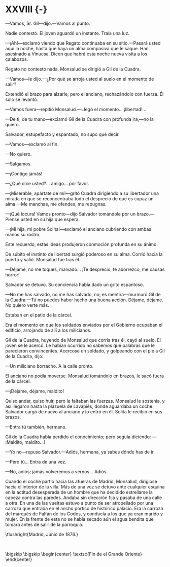 # XXVIII {-}

—Vamos, Sr. Gil—dijo.—Vamos al punto.

Nadie contestó. El joven aguardó un instante. Traía una luz.

—¡Ah!—exclamó viendo que Regato continuaba en su sitio.—Pasará usted aquí la
noche, hasta que haya un alma compasiva que le saque. Han asesinado a Vinuesa.
Dicen que habrá esta noche nueva visita a los calabozos.

Regato no contestó nada. Monsalud se dirigió a Gil de la Cuadra.

—Vamos—le dijo.—¿Por qué se arroja usted al suelo en el momento de salir?

Extendió el brazo para alzarle; pero el anciano, rechazándolo con fuerza. Él
solo se levantó.

—Vamos fuera—repitió Monsalud.—Llegó el momento... ¡libertad!...

—De ti, de tu mano—exclamó Gil de la Cuadra con profunda ira,—no la quiero.

Salvador, estupefacto y espantado, no supo qué decir.

—Vamos—exclamó al fin.

—No quiero.

—Salgamos.

—¡Contigo jamás!

—¿Qué dice usted?... amigo... por favor.

—¡Miserable, apártate de mí!—gritó Cuadra dirigiendo a su libertador una
mirada en que se reconcentraba todo el desprecio de que es capaz un alma.—Me
manchas, me ofendes, me repugnas. 

—¡Qué locura! Vamos pronto—dijo Salvador tomándole por un brazo.—Piense usted
en su hija que espera.

—¡Mi hija, mi pobre Solita!—exclamó el anciano cubriendo con ambas manos su
rostro.

Este recuerdo, estas ideas produjeron conmoción profunda en su ánimo.

De súbito el instinto de libertad surgió poderoso en su alma. Corrió hacia la
puerta y salió. Monsalud fue tras él.

—Déjame, no me toques, malvado... ¡Te desprecio, te aborrezco, me causas
horror!

Salvador se detuvo. Su conciencia había dado un grito espantoso.

—No me has salvado, no me has salvado, no; es mentira—murmuró Gil de la
Cuadra.—Tú no puedes haber hecho una buena acción. Déjame, déjame. No quiero
verte más.

Estaban en el patio de la cárcel.

Era el momento en que los soldados enviados por el Gobierno ocupaban el
edificio, arrojando de allí a los milicianos.

Gil de la Cuadra, huyendo de Monsalud que corría tras él, cayó al suelo. El
joven se le acercó. Le habían ocurrido no sabemos qué palabras que le
parecieron convincentes. Acercose un soldado, y golpeando con el pie a Gil de
la Cuadra, dijo:

—Un miliciano borracho. A la calle pronto.

El anciano no podía moverse. Monsalud tomándolo en brazos, le sacó fuera de la
cárcel.

—¡Déjame, déjame, maldito!

Quiso andar, quiso huir, pero le faltaban las fuerzas. Monsalud le sostenía,
y así llegaron hasta la plazuela de Lavapiés, donde aguardaba un coche.
Salvador cargó de nuevo al anciano y lo entró en él. Solita le recibió en sus
brazos.

—Entra tú también, hermano.

Gil de la Cuadra había perdido el conocimiento; pero seguía diciendo:
—¡Maldito, maldito...!

—Yo no—repuso Salvador.—Adiós, hermana, ya sabes dónde has de ir.

—Pero tú... Entra de una vez.

—No, adiós; jamás volveremos a vernos... Adiós.

Cuando el coche partió hacia las afueras de Madrid, Monsalud, dirigiose hacia
el interior de la villa. Más de una vez se detuvo ante cualquier esquina en la
actitud desesperada de un hombre que ha decidido estrellarse la cabeza contra
las paredes. Andaba sin dirección  fija y pasaba de una calle a otra. En una de
las vueltas estuvo a punto de ser atropellado por una carroza que entraba en el
ancho pórtico de histórico palacio. Era la carroza del marqués de Falfán de los
Godos, y conducía a los que ya eran marido y mujer. En la frente de esta no se
había secado aún el agua bendita que tomara antes de salir de la parroquia.

<!---
<div style="text-align:right">Madrid, Junio de 1876.</div>
<p> </p>
-->

\flushright{Madrid, Junio de 1876.} 

<!---
<div style="text-align:center; font-variant:small-caps;">Fin de el Grande Oriente</div>
-->

<p> </p>

\bigskip
\bigskip
\begin{center}
\textsc{Fin de el Grande Oriente}
\end{center}
